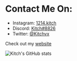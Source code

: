 # Contact Me On:
- Instagram: [1214.kitch](https://instagram.com/1214.kitch)
- Discord: [Kitch#8826](https://discordapp.com/users/548111168120684545)
- Twitter: [@Kitchvx](https://twitter.com/Kitchvx)

Check out my [website](https://kitchvx.github.io/)

![Kitch's GitHub stats](https://github-readme-stats.vercel.app/api?username=kitchvx&show_icons=true&theme=dark)

